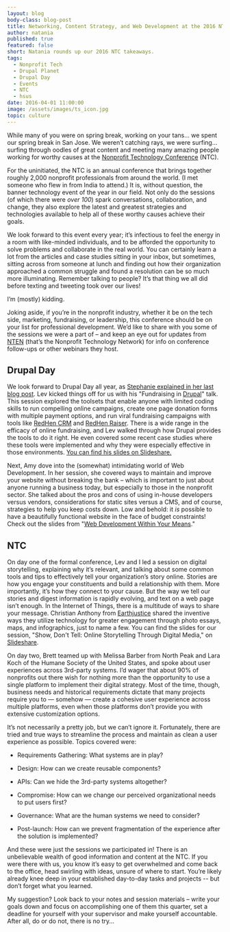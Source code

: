 ```yaml
---
layout: blog
body-class: blog-post
title: Networking, Content Strategy, and Web Development at the 2016 NTC
author: natania
published: true
featured: false
short: Natania rounds up our 2016 NTC takeaways.
tags:
  - Nonprofit Tech
  - Drupal Planet
  - Drupal Day
  - Events
  - NTC
  - hsus
date: 2016-04-01 11:00:00
image: /assets/images/ts_icon.jpg
topic: culture
---
```

While many of you were on spring break, working on your tans… we spent our spring break in San Jose. We weren’t catching rays, we were surfing... surfing through oodles of great content and meeting many amazing people working for worthy causes at the [Nonprofit Technology Conference](http://www.nten.org/ntc/) (NTC). 

For the uninitiated, the NTC is an annual conference that brings together roughly 2,000 nonprofit professionals from around the world. (I met someone who flew in from India to attend.) It is, without question, the banner technology event of the year in our field. Not only do the sessions (of which there were *over 100*) spark conversations, collaboration, and change, they also explore the latest and greatest strategies and technologies available to help all of these worthy causes achieve their goals.

We look forward to this event every year; it’s infectious to feel the energy in a room with like-minded individuals, and to be afforded the opportunity to solve problems and collaborate in the real world. You can certainly learn a lot from the articles and case studies sitting in your inbox, but sometimes, sitting across from someone at lunch and finding out how their organization approached a common struggle and found a resolution can be so much more illuminating. Remember talking to people? It’s that thing we all did before texting and tweeting took over our lives! 

I’m (mostly) kidding.

Joking aside, if you’re in the nonprofit industry, whether it be on the tech side, marketing, fundraising, or leadership, this conference should be on your list for professional development. We’d like to share with you some of the sessions we were a part of – and keep an eye out for updates from [NTEN](http://www.nten.org/) (that’s the Nonprofit Technology Network) for info on conference follow-ups or other webinars they host.  

## Drupal Day

We look forward to Drupal Day all year, as [Stephanie explained in her last blog post](https://thinkshout.com/blog/2016/03/meet-thinkshout-at-the-2016-ntc/). Lev kicked things off for us with his "Fundraising in [Drupal](https://www.drupal.com/)" talk. This session explored the toolsets that enable anyone with limited coding skills to run compelling online campaigns, create one page donation forms with multiple payment options, and run viral fundraising campaigns with tools like [RedHen CRM](https://www.drupal.org/project/redhen) and [RedHen Raiser](https://www.drupal.org/project/redhen_raiser). There is a wide range in the efficacy of online fundraising, and Lev walked through how Drupal provides the tools to do it right. He even covered some recent case studies where these tools were implemented and why they were especially effective in those environments. [You can find his slides on Slideshare.](http://www.slideshare.net/loubabe/fundraising-with-drupal)

Next, Amy dove into the (somewhat) intimidating world of Web Development. In her session, she covered ways to maintain and improve your website without breaking the bank – which is important to just about anyone running a business today, but especially to those in the nonprofit sector. She talked about the pros and cons of using in-house developers versus vendors, considerations for static sites versus a CMS, and of course, strategies to help you keep costs down. Low and behold: it *is* possible to have a beautifully functional website in the face of budget constraints! Check out the slides from "[Web Development Within Your Means](https://docs.google.com/presentation/d/10mmV4nIuytwA64Snz-6rKotRIHWzms-xhb4AnYgd0q0/pub?start=false&loop=false&delayms=3000&slide=id.gbde8c283a_0_7)."

## NTC

On day one of the formal conference, Lev and I led a session on digital storytelling, explaining why it’s relevant, and talking about some common tools and tips to effectively tell your organization’s story online. Stories are how you engage your constituents and build a relationship with them. More importantly, it’s how they connect to your cause. But the way we tell our stories and digest information is rapidly evolving, and text on a web page isn’t enough. In the Internet of Things, there is a multitude of ways to share your message. Christian Anthony from [Earthjustice](http://earthjustice.org/) shared the inventive ways they utilize technology for greater engagement through photo essays, maps, and infographics, just to name a few. You can find the slides for our session, "Show, Don't Tell: Online Storytelling Through Digital Media," on [Slideshare](http://www.slideshare.net/ffnatania/show-dont-tell-online-storytelling-through-digital-media).

On day two, Brett teamed up with Melissa Barber from North Peak and Lara Koch of the Humane Society of the United States, and spoke about user experiences across 3rd-party systems. I’d wager that about 90% of nonprofits out there wish for nothing more than the opportunity to use a single platform to implement their digital strategy. Most of the time, though, business needs and historical requirements dictate that many projects require you to — somehow — create a cohesive user experience across multiple platforms, even when those platforms don’t provide you with extensive customization options.

It’s not necessarily a pretty job, but we can’t ignore it. Fortunately, there are tried and true ways to streamline the process and maintain as clean a user experience as possible. Topics covered were:

* Requirements Gathering: What systems are in play?

* Design: How can we create reusable components?

* APIs: Can we hide the 3rd-party systems altogether?

* Compromise: How can we change our perceived organizational needs to put users first?

* Governance: What are the human systems we need to consider?

* Post-launch: How can we prevent fragmentation of the experience after the solution is implemented?

And these were just the sessions we participated in! There is an unbelievable wealth of good information and content at the NTC. If you were there with us, you know it’s easy to get overwhelmed and come back to the office, head swirling with ideas, unsure of where to start. You’re likely already knee deep in your established day-to-day tasks and projects -- but don’t forget what you learned. 

My suggestion? Look back to your notes and session materials – write your goals down and focus on accomplishing one of them this quarter, set a deadline for yourself with your supervisor and make yourself accountable. After all, do or do not, there is no try...

